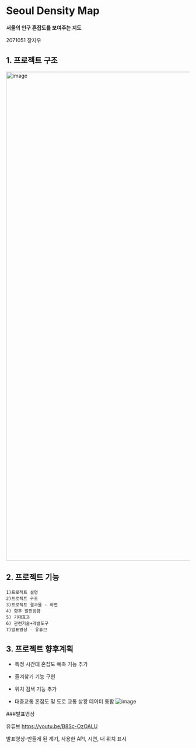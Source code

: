 # Seoul Density Map


**서울의 인구 혼잡도를 보여주는 지도**


 2071051 장지우

## 1. 프로젝트 구조
<img width="1335" alt="image" src="https://github.com/j-jiu/SeoulDensity/assets/143875650/7ac8614c-f784-4978-ae60-2ccc9dc4c2cd">
	
## 2. 프로젝트 기능
	1)프로젝트 설명
	2)프로젝트 구조
	3)프로젝트 결과물 - 화면
	4) 향후 발전방향
	5) 기대효과
	6) 관련기술+개발도구
	7)발표영상 - 유튜브
 ## 3. 프로젝트 향후계획

 
 - 특정 시간대 혼잡도 예측 기능 추가

- 즐겨찾기 기능 구현

- 위치 검색 기능 추가

- 대중교통 혼잡도 및 도로 교통 상황 데이터 통합
![image](https://github.com/j-jiu/SeoulDensity/assets/143875650/04cc2aeb-3b62-4830-9fd3-b409db6dd67a)



###발표영상

유튜브
<https://youtu.be/B8Sc-OzOALU>



발표영상-만들게 된 계기, 사용한 API, 시연,
내 위치 표시
